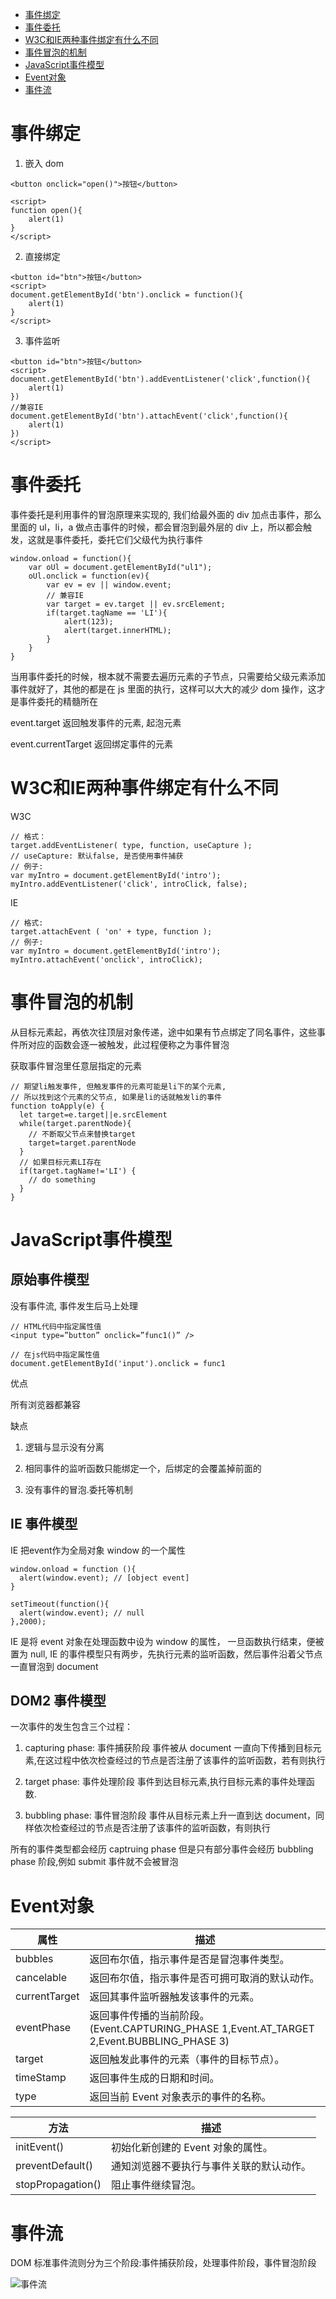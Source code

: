 - <a href="#事件绑定">事件绑定</a>
- <a href="#事件委托">事件委托</a>
- <a href="#W3C和IE两种事件绑定有什么不同">W3C和IE两种事件绑定有什么不同</a>
- <a href="#事件冒泡的机制">事件冒泡的机制</a>
- <a href="#JavaScript事件模型">JavaScript事件模型</a>
- <a href="#Event">Event对象</a>
- <a href="#事件流">事件流</a>

<a id="事件绑定"></a>
# 事件绑定

1.  嵌入 dom

```
<button onclick="open()">按钮</button>

<script>
function open(){
    alert(1)
}
</script>
```

2.  直接绑定

```
<button id="btn">按钮</button>
<script>
document.getElementById('btn').onclick = function(){
    alert(1)
}
</script>
```

3.  事件监听

```
<button id="btn">按钮</button>
<script>
document.getElementById('btn').addEventListener('click',function(){
    alert(1)
})
//兼容IE
document.getElementById('btn').attachEvent('click',function(){
    alert(1)
})
</script>
```

<a id="事件委托"></a>
# 事件委托

事件委托是利用事件的冒泡原理来实现的, 我们给最外面的 div 加点击事件，那么里面的 ul，li，a 做点击事件的时候，都会冒泡到最外层的 div 上，所以都会触发，这就是事件委托，委托它们父级代为执行事件

```
window.onload = function(){
    var oUl = document.getElementById("ul1");
    oUl.onclick = function(ev){
        var ev = ev || window.event;
        // 兼容IE
        var target = ev.target || ev.srcElement;
        if(target.tagName == 'LI'){
            alert(123);
            alert(target.innerHTML);
        }
    }
}
```

当用事件委托的时候，根本就不需要去遍历元素的子节点，只需要给父级元素添加事件就好了，其他的都是在 js 里面的执行，这样可以大大的减少 dom 操作，这才是事件委托的精髓所在

event.target 返回触发事件的元素, 起泡元素

event.currentTarget 返回绑定事件的元素

<a id="W3C和IE两种事件绑定有什么不同"></a>
# W3C和IE两种事件绑定有什么不同

W3C

```
// 格式：
target.addEventListener( type, function, useCapture );
// useCapture: 默认false, 是否使用事件捕获
// 例子:  
var myIntro = document.getElementById('intro');
myIntro.addEventListener('click', introClick, false);
```

IE

```
// 格式:
target.attachEvent ( 'on' + type, function );  
// 例子:  
var myIntro = document.getElementById('intro');
myIntro.attachEvent('onclick', introClick);
```

<a id="事件冒泡的机制"></a>
# 事件冒泡的机制

从目标元素起，再依次往顶层对象传递，途中如果有节点绑定了同名事件，这些事件所对应的函数会逐一被触发，此过程便称之为事件冒泡

获取事件冒泡里任意层指定的元素

```
// 期望li触发事件, 但触发事件的元素可能是li下的某个元素,
// 所以找到这个元素的父节点, 如果是li的话就触发li的事件
function toApply(e) {
  let target=e.target||e.srcElement
  while(target.parentNode){
    // 不断取父节点来替换target
    target=target.parentNode
  }
  // 如果目标元素LI存在
  if(target.tagName!='LI') {
    // do something
  }
}
```

<a id="JavaScript事件模型"></a>
# JavaScript事件模型

## 原始事件模型

没有事件流, 事件发生后马上处理

```
// HTML代码中指定属性值
<input type=”button” onclick=”func1()” />

// 在js代码中指定属性值
document.getElementById('input').onclick = func1
```

优点

所有浏览器都兼容

缺点

1. 逻辑与显示没有分离

2. 相同事件的监听函数只能绑定一个，后绑定的会覆盖掉前面的

3. 没有事件的冒泡.委托等机制

## IE 事件模型

IE 把event作为全局对象 window 的一个属性

```
window.onload = function (){
  alert(window.event); // [object event]
}

setTimeout(function(){
  alert(window.event); // null
},2000);
```

IE 是将 event 对象在处理函数中设为 window 的属性，
一旦函数执行结束，便被置为 null,
IE 的事件模型只有两步，先执行元素的监听函数，然后事件沿着父节点一直冒泡到 document

## DOM2 事件模型

一次事件的发生包含三个过程：

1. capturing phase: 事件捕获阶段 事件被从 document 一直向下传播到目标元素,在这过程中依次检查经过的节点是否注册了该事件的监听函数，若有则执行

2. target phase: 事件处理阶段 事件到达目标元素,执行目标元素的事件处理函数.

3. bubbling phase: 事件冒泡阶段 事件从目标元素上升一直到达 document，同样依次检查经过的节点是否注册了该事件的监听函数，有则执行

所有的事件类型都会经历 captruing phase 但是只有部分事件会经历 bubbling phase 阶段,例如 submit 事件就不会被冒泡

<a id="Event"></a>
# Event对象

| 属性          | 描述                                                                                       |
| ------------- | ------------------------------------------------------------------------------------------ |
| bubbles       | 返回布尔值，指示事件是否是冒泡事件类型。                                                   |
| cancelable    | 返回布尔值，指示事件是否可拥可取消的默认动作。                                             |
| currentTarget | 返回其事件监听器触发该事件的元素。                                                         |
| eventPhase    | 返回事件传播的当前阶段。(Event.CAPTURING_PHASE 1,Event.AT_TARGET 2,Event.BUBBLING_PHASE 3) |
| target        | 返回触发此事件的元素（事件的目标节点）。                                                   |
| timeStamp     | 返回事件生成的日期和时间。                                                                 |
| type          | 返回当前 Event 对象表示的事件的名称。                                                      |

| 方法              | 描述                                     |
| ----------------- | ---------------------------------------- |
| initEvent()       | 初始化新创建的 Event 对象的属性。        |
| preventDefault()  | 通知浏览器不要执行与事件关联的默认动作。 |
| stopPropagation() | 阻止事件继续冒泡。                       |

<a id="事件流"></a>
# 事件流

DOM 标准事件流则分为三个阶段:事件捕获阶段，处理事件阶段，事件冒泡阶段

![事件流](img/event.png)
